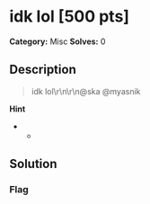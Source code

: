 # idk lol [500 pts]

**Category:** Misc
**Solves:** 0

## Description
>idk lol\r\n\r\n@ska @myasnik

**Hint**
* -

## Solution

### Flag

